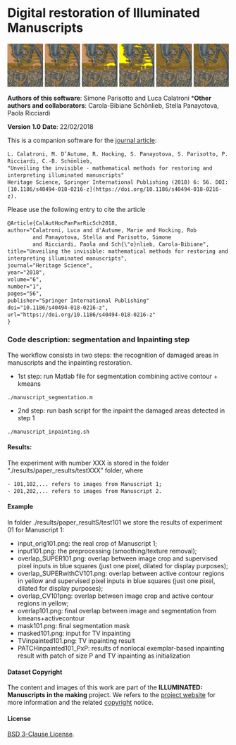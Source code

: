 # Digital restoration of Illuminated Manuscripts

<img src="https://raw.githubusercontent.com/simoneparisotto/Manuscripts-restoration/master/results/paper_results/test203/input_orig203.png" width=16%> <img src="https://raw.githubusercontent.com/simoneparisotto/Manuscripts-restoration/master/results/paper_results/test203/overlap_SUPER203.png" width=16%>  <img src="https://raw.githubusercontent.com/simoneparisotto/Manuscripts-restoration/master/results/paper_results/test203/overlap_CV203.png" width=16%> <img src="https://raw.githubusercontent.com/simoneparisotto/Manuscripts-restoration/master/results/paper_results/test203/overlap203.png" width=16%>  <img src="https://raw.githubusercontent.com/simoneparisotto/Manuscripts-restoration/master/results/paper_results/test203/TVinpainted203.png" width=16%>  <img src="https://raw.githubusercontent.com/simoneparisotto/Manuscripts-restoration/master/results/paper_results/test203/PATCHinpainted203_5x5.png" width=16%> 

**Authors of this software**: Simone Parisotto and Luca Calatroni
***Other authors and collaborators**: Carola-Bibiane Schönlieb, Stella Panayotova, Paola Ricciardi

**Version 1.0**
**Date**: 22/02/2018

This is a companion software for the [journal article](https://doi.org/10.1186/s40494-018-0216-z):
```
L. Calatroni, M. D’Autume, R. Hocking, S. Panayotova, S. Parisotto, P. Ricciardi, C.-B. Schönlieb, 
"Unveiling the invisible - mathematical methods for restoring and interpreting illuminated manuscripts"
Heritage Science, Springer International Publishing (2018) 6: 56. DOI: [10.1186/s40494-018-0216-z](https://doi.org/10.1186/s40494-018-0216-z).
```

Please use the following entry to cite the article
```
@Article{CalAutHocPanParRicSch2018,
author="Calatroni, Luca and d'Autume, Marie and Hocking, Rob 
		and Panayotova, Stella and Parisotto, Simone 
		and Ricciardi, Paola and Sch{\"o}nlieb, Carola-Bibiane",
title="Unveiling the invisible: mathematical methods for restoring and interpreting illuminated manuscripts",
journal="Heritage Science",
year="2018",
volume="6",
number="1",
pages="56",
publisher="Springer International Publishing"
doi="10.1186/s40494-018-0216-z",
url="https://doi.org/10.1186/s40494-018-0216-z"
}
```

### Code description: segmentation and Inpainting step
The workflow consists in two steps: the recognition of damaged areas in manuscripts and the inpainting restoration.
- 1st step: run Matlab file for segmentation combining active contour + kmeans 
```
./manuscript_segmentation.m
```
- 2nd step: run bash script for the inpaint the damaged areas detected in step 1
```
./manuscript_inpainting.sh
```

#### Results:
The experiment with number XXX is stored in the folder “./results/paper_results/testXXX” folder, where
```
- 101,102,... refers to images from Manuscript 1;
- 201,202,... refers to images from Manuscript 2.
```

#### Example
In folder ./results/paper_resultS/test101 we store the results of experiment 01 for Manuscript 1:
- input_orig101.png: the real crop of Manuscript 1;
- input101.png: the preprocessing (smoothing/texture removal);
- overlap_SUPER101.png: overlap between image crop and supervised pixel inputs in blue 
  squares (just one pixel, dilated for display purposes);
- overlap_SUPERwithCV101.png: overlap between active contour regions in yellow and 
  supervised pixel inputs in blue squares (just one pixel, dilated for display purposes);
- overlap_CV101png: overlap between image crop and active contour regions in yellow;
- overlap101.png: final overlap between image and segmentation from kmeans+activecontour
- mask101.png: final segmentation mask
- masked101.png: input for TV inpainting
- TVinpainted101.png: TV inpainting result
- PATCHinpainted101_PxP: results of nonlocal exemplar-based inpainting result with patch 
  of size P and TV inpainting as initialization
  
#### Dataset Copyright
The content and images of this work are part of the **ILLUMINATED: Manuscripts in the making** project.
We refers to the [project website](http://www.fitzmuseum.cam.ac.uk/illuminated) for more information and the related [copyright](http://www.fitzmuseum.cam.ac.uk/illuminated/footer/copyright?back=section/undefined) notice.
  
#### License
[BSD 3-Clause License](https://opensource.org/licenses/BSD-3-Clause).
